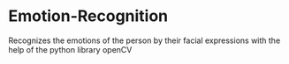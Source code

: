 # Emotion-Recognition
Recognizes the emotions of the person by their facial expressions with the help of the python library openCV
